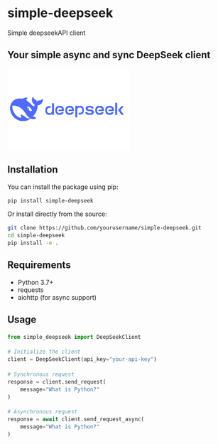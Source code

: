 # simple-deepseek
Simple deepseekAPI client

## Your simple async and sync DeepSeek client
![image info](./pictures/deepseek.png)

## Installation

You can install the package using pip:

```bash
pip install simple-deepseek
```

Or install directly from the source:

```bash
git clone https://github.com/yourusername/simple-deepseek.git
cd simple-deepseek
pip install -e .
```

## Requirements

- Python 3.7+
- requests
- aiohttp (for async support)

## Usage

```python
from simple_deepseek import DeepSeekClient

# Initialize the client
client = DeepSeekClient(api_key="your-api-key")

# Synchronous request
response = client.send_request(
    message="What is Python?"
)

# Asynchronous request
response = await client.send_request_async(
    message="What is Python?"
)
```
